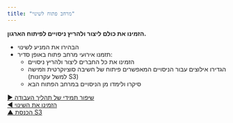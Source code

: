 ```yaml
---
title: "מרחב פתוח לשינוי"
---
```



**הזמינו את כולם ליצור ולהריץ ניסויים לפיתוח הארגון.**

- הבהירו את המניע לשינוי
- תזמנו אירועי מרחב פתוח באופן סדיר: 
    - הזמינו את כל החברים ליצור ולהריץ ניסויים
    - הגדירו אילוצים עבור הניסויים המאפשרים פיתוח של חשיבה סוציוקרטית וזמישה (למשל עקרונות S3)
    - סיקרו ולימדו מן הניסויים במרחב הפתוח הבא

[&#9654; שיפור תמידי של תהליך העבודה](continuous-improvement-of-work-process.html)<br/>[&#9664; הזמינו את השינוי](invite-change.html)<br/>[&#9650; הכנסת S3](bringing-in-s3.html)

